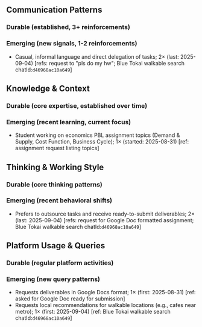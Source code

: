 ## Communication Patterns
### Durable (established, 3+ reinforcements)

### Emerging (new signals, 1-2 reinforcements)
- Casual, informal language and direct delegation of tasks; 2× (last: 2025-09-04) [refs: request to "pls do my hw"; Blue Tokai walkable search chatId:`d46968ac10a649`]

## Knowledge & Context
### Durable (core expertise, established over time)

### Emerging (recent learning, current focus)
- Student working on economics PBL assignment topics (Demand & Supply, Cost Function, Business Cycle); 1× (started: 2025-08-31) [ref: assignment request listing topics]

## Thinking & Working Style
### Durable (core thinking patterns)

### Emerging (recent behavioral shifts)
- Prefers to outsource tasks and receive ready-to-submit deliverables; 2× (last: 2025-09-04) [refs: request for Google Doc formatted assignment; Blue Tokai walkable search chatId:`d46968ac10a649`]

## Platform Usage & Queries
### Durable (regular platform activities)

### Emerging (new query patterns)
- Requests deliverables in Google Docs format; 1× (first: 2025-08-31) [ref: asked for Google Doc ready for submission]
- Requests local recommendations for walkable locations (e.g., cafes near metro); 1× (first: 2025-09-04) [ref: Blue Tokai walkable search chatId:`d46968ac10a649`]